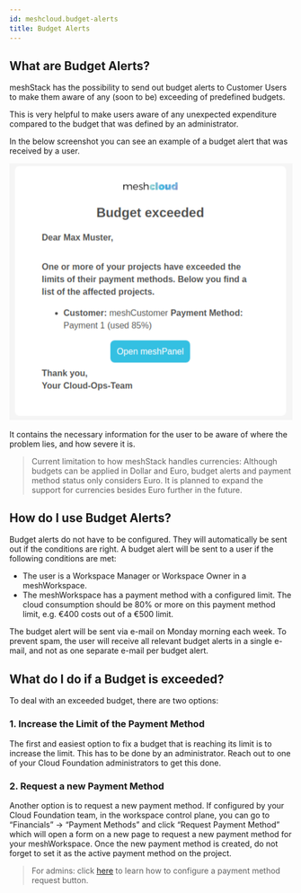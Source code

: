 ```yaml
---
id: meshcloud.budget-alerts
title: Budget Alerts
---
```


## What are Budget Alerts?

meshStack has the possibility to send out budget alerts to Customer Users to make them aware of any (soon to be) exceeding of predefined budgets.

This is very helpful to make users aware of any unexpected expenditure compared to the budget that was defined by an administrator.

In the below screenshot you can see an example of a budget alert that was received by a user.

![Budget Alert Example](assets/budget_alert_example.png)

It contains the necessary information for the user to be aware of where the problem lies, and how severe it is.

> Current limitation to how meshStack handles currencies: Although budgets can be applied in Dollar and Euro, budget alerts and payment method status only considers Euro. It is planned to expand the support for currencies besides Euro further in the future.

## How do I use Budget Alerts?

Budget alerts do not have to be configured. They will automatically be sent out if the conditions are right. A budget alert will be sent to a user if the following conditions are met:

- The user is a Workspace Manager or Workspace Owner in a meshWorkspace.
- The meshWorkspace has a payment method with a configured limit. The cloud consumption should be 80% or more on this payment method limit, e.g. €400 costs out of a €500 limit.

The budget alert will be sent via e-mail on Monday morning each week. To prevent spam, the user will receive all relevant budget alerts in a single e-mail, and not as one separate e-mail per budget alert.

## What do I do if a Budget is exceeded?

To deal with an exceeded budget, there are two options:

### 1. Increase the Limit of the Payment Method

The first and easiest option to fix a budget that is reaching its limit is to increase the limit. This has to be done by an administrator. Reach out to one of your Cloud Foundation administrators to get this done.

### 2. Request a new Payment Method

Another option is to request a new payment method. If configured by your Cloud Foundation team, in the workspace control plane, you can go to “Financials” → “Payment Methods” and click “Request Payment Method” which will open a form on a new page to request a new payment method for your meshWorkspace.
Once the new payment method is created, do not forget to set it as the active payment method on the project.

> For admins: click [here](meshcloud.payment-methods#external-payment-method-registration) to learn how to configure a payment method request button.
